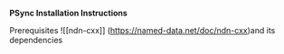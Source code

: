 **PSync Installation Instructions**

Prerequisites
![[ndn-cxx]] (https://named-data.net/doc/ndn-cxx)and its dependencies
